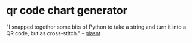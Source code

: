 # qr code chart generator

"I snapped together some bits of Python to take a string and turn it into a QR code, but as cross-stitch." - [glasnt](https://twitter.com/glasnt/status/947992331323547648)
